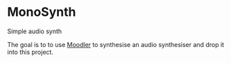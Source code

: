 # MonoSynth
Simple audio synth

The goal is to to use [Moodler](https://github.com/dpiponi/Moodler) to synthesise an audio synthesiser and drop it into this project.
